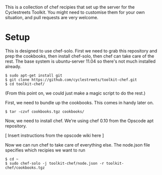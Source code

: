 This is a collection of chef recipies that set up the server for the
Cyclestreets Toolkit. You might need to customise them for your own situation,
and pull requests are very welcome.

# Setup

This is designed to use chef-solo. First we need to grab this repository and
prep the cookbooks, then install chef-solo, then chef can take care of the rest.
The base system is ubuntu-server 11.04 so there's not much installed already.

    $ sudo apt-get install git
    $ git clone https://github.com/cyclestreets/toolkit-chef.git
    $ cd toolkit-chef/

(From this point on, we could just make a magic script to do the rest.)

First, we need to bundle up the cookbooks. This comes in handy later on.

    $ tar -czvf cookbooks.tgz cookbooks/

Now, we need to install chef. We're using chef 0.10 from the Opscode apt
repository.

[ Insert instructions from the opscode wiki here ]

Now we can run chef to take care of everything else. The node.json file
specifies which recipies we want to run

    $ cd ~
    $ sudo chef-solo -j toolkit-chef/node.json -r toolkit-chef/cookbooks.tgz
